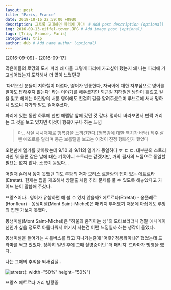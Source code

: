 ```yaml
---
layout: post
title: "Paris, France"
date: 2018-10-16 22:59:00 +0900
description: 그토록 고대하던 파리에 가다! # Add post description (optional)
img: 2016-09-13-eiffel-tower.JPG # Add image post (optional)
tags: [Trip, France, Paris]
categories: trip
author: dub # Add name author (optional)
---
```


[2016-09-09] - [2016-09-17]

많은이들의 로망의 도시 파리 왜 다들 그렇게 파리에 가고싶어 했는지 왜 나는 파리에 가고싶어했는지 
도착해서 더 많이 느꼈던곳    

'다녀오신 분들이 지하철이 더럽다, 영어가 안통한다, 자국어에 대한 자부심으로 영어를 알아도 답해주지 않는다' 
라는 이야기를 해주셨지만 퇴근길 지하철엔 낭만이 흘렀고 길을 잃고 헤메는 어린양의 서툰 영어에도 친절히 길을 알려주셨으며 
루브르에 서서 멍하니 있으니 다가와 말도 걸어주셨다.

파리에 있는 동안 하루에 한번 에펠탑 앞에 갔던 것 같다. 멍하니 바라보면서 반짝 거리는 그 것을 보고 있자면 이것이 행복이구나 하는 느낌

> 아.. 사실 시시때때로 행복감을 느끼긴한다.(행복감에 대한 역치가 바닥) 
> 제주 살땐 애조로를 달리며 둥근 보름달을 보고는 
> 이것이 진정 행복인가 했었다   

오랜만에 일기를 찾아봤는데 9/10 과 9/11의 일기가 동일하다 ㅎ ㄷ ㄷ. 
대부분의 스토리라인 뭐 물론 같은 날에 대한 기록이니 스토리는 같겠지만, 거의 필사의 느낌으로 동일할 필요는 없지 않나. 소름이 돋았다...  

어릴때 손에서 놓지 못했던 괴도 루팡의 저자 모리스 르블랑의 집이 있는 에트르타(Etretat). 
현재는 집을 개조해서 방탈출 처럼 추리 문제를 풀 수 있도록 해놓았다고 가이드 분이 말씀해 주셨다.  

프랑스어나.. 영어가 유창하면 해 볼 수 있지 않을까? 
에트르타(Etretat) - 옹플레르(Honfleur) - 몽생미셸(Mont Saint-Michel)은 패키지 투어였기 때문에 아쉽게도 루팡의 집엔 가보지 못했다.   

몽생미셸(Mont Saint-Michel)은 "하울의 움직이는 성"의 모티브라더니 
정말 애니메이션인가 싶을 정도로 아름다워서 여기서 사는건 어떤 느낌일까 하는 생각이 들었다.  

몽생미셸을 들어가는 셔틀버스를 타고 지나가는길에 '어랏? 정용화아냐?' 했었는데 드라마를 찍고 있었다. 
정확히 일년 후에 그때 촬영중이던 '더 패키지' 드라마가 방영을 했다.  

나는 그때의 추억을 되새김질..   


![etretat]({{site.baseurl}}/assets/img/2016-09-12-etretat.JPG){: width="50%" height="50%"}
<p class="page-caption">프랑스 에트르타 거리 방황중<p>